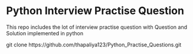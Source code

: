<h1>Python Interview Practise Question</h1>

<p>This repo includes the lot of interview practise question with 
Question and Solution implemented in python</p>

<p>git clone https://github.com/thapaliya123/Python_Practise_Questions.git</p>